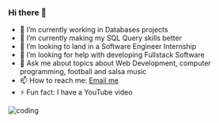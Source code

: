 ### Hi there 👋
- 🔭 I’m currently working in Databases projects
- 🌱 I’m currently making my SQL Query skills better
- 👯 I’m looking to land in a Software Engineer Internship
- 🤔 I’m looking for help with developing Fullstack Software
- 💬 Ask me about topics about Web Development, computer programming, football and salsa music
- 📫 How to reach me: [Email me](<mailto:juanmapardolo@gmail.com>)
- ⚡ Fun fact: I have a YouTube video 

![coding](https://user-images.githubusercontent.com/112973440/221945165-566e61e4-f0ae-4225-9599-330708446a39.gif)

<!--
**juanxxoxo/juanxxoxo** is a ✨ _special_ ✨ repository because its `README.md` (this file) appears on your GitHub profile.

Here are some ideas to get you started:

### - 🔭 I’m currently working on ...
- 🌱 I’m currently learning ...
- 👯 I’m looking to collaborate on ...
- 🤔 I’m looking for help with ...
- 💬 Ask me about ...
- 📫 How to reach me: ...
- 😄 Pronouns: ...
- ⚡ Fun fact: ...
-->
